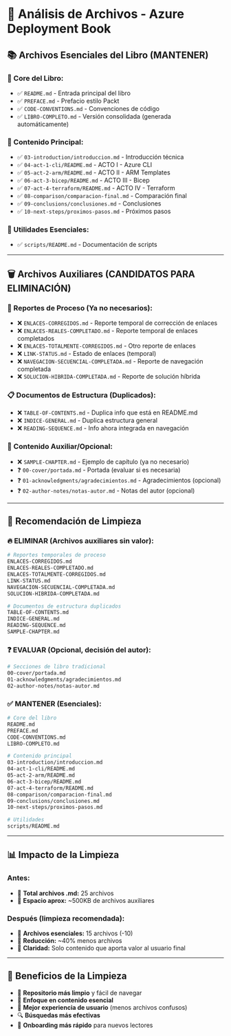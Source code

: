 # 🧹 Análisis de Archivos - Azure Deployment Book

## 📚 **Archivos Esenciales del Libro (MANTENER)**

### **🎯 Core del Libro:**
- ✅ `README.md` - Entrada principal del libro
- ✅ `PREFACE.md` - Prefacio estilo Packt
- ✅ `CODE-CONVENTIONS.md` - Convenciones de código
- ✅ `LIBRO-COMPLETO.md` - Versión consolidada (generada automáticamente)

### **📖 Contenido Principal:**
- ✅ `03-introduction/introduccion.md` - Introducción técnica
- ✅ `04-act-1-cli/README.md` - ACTO I - Azure CLI
- ✅ `05-act-2-arm/README.md` - ACTO II - ARM Templates
- ✅ `06-act-3-bicep/README.md` - ACTO III - Bicep
- ✅ `07-act-4-terraform/README.md` - ACTO IV - Terraform
- ✅ `08-comparison/comparacion-final.md` - Comparación final
- ✅ `09-conclusions/conclusiones.md` - Conclusiones
- ✅ `10-next-steps/proximos-pasos.md` - Próximos pasos

### **🔧 Utilidades Esenciales:**
- ✅ `scripts/README.md` - Documentación de scripts

---

## 🗑️ **Archivos Auxiliares (CANDIDATOS PARA ELIMINACIÓN)**

### **📝 Reportes de Proceso (Ya no necesarios):**
- ❌ `ENLACES-CORREGIDOS.md` - Reporte temporal de corrección de enlaces
- ❌ `ENLACES-REALES-COMPLETADO.md` - Reporte temporal de enlaces completados
- ❌ `ENLACES-TOTALMENTE-CORREGIDOS.md` - Otro reporte de enlaces
- ❌ `LINK-STATUS.md` - Estado de enlaces (temporal)
- ❌ `NAVEGACION-SECUENCIAL-COMPLETADA.md` - Reporte de navegación completada
- ❌ `SOLUCION-HIBRIDA-COMPLETADA.md` - Reporte de solución híbrida

### **📋 Documentos de Estructura (Duplicados):**
- ❌ `TABLE-OF-CONTENTS.md` - Duplica info que está en README.md
- ❌ `INDICE-GENERAL.md` - Duplica estructura general
- ❌ `READING-SEQUENCE.md` - Info ahora integrada en navegación

### **📄 Contenido Auxiliar/Opcional:**
- ❌ `SAMPLE-CHAPTER.md` - Ejemplo de capítulo (ya no necesario)
- ❓ `00-cover/portada.md` - Portada (evaluar si es necesaria)
- ❓ `01-acknowledgments/agradecimientos.md` - Agradecimientos (opcional)
- ❓ `02-author-notes/notas-autor.md` - Notas del autor (opcional)

---

## 🎯 **Recomendación de Limpieza**

### **🔥 ELIMINAR (Archivos auxiliares sin valor):**
```bash
# Reportes temporales de proceso
ENLACES-CORREGIDOS.md
ENLACES-REALES-COMPLETADO.md
ENLACES-TOTALMENTE-CORREGIDOS.md
LINK-STATUS.md
NAVEGACION-SECUENCIAL-COMPLETADA.md
SOLUCION-HIBRIDA-COMPLETADA.md

# Documentos de estructura duplicados
TABLE-OF-CONTENTS.md
INDICE-GENERAL.md
READING-SEQUENCE.md
SAMPLE-CHAPTER.md
```

### **❓ EVALUAR (Opcional, decisión del autor):**
```bash
# Secciones de libro tradicional
00-cover/portada.md
01-acknowledgments/agradecimientos.md
02-author-notes/notas-autor.md
```

### **✅ MANTENER (Esenciales):**
```bash
# Core del libro
README.md
PREFACE.md
CODE-CONVENTIONS.md
LIBRO-COMPLETO.md

# Contenido principal
03-introduction/introduccion.md
04-act-1-cli/README.md
05-act-2-arm/README.md
06-act-3-bicep/README.md
07-act-4-terraform/README.md
08-comparison/comparacion-final.md
09-conclusions/conclusiones.md
10-next-steps/proximos-pasos.md

# Utilidades
scripts/README.md
```

---

## 📊 **Impacto de la Limpieza**

### **Antes:**
- 📄 **Total archivos .md:** 25 archivos
- 💾 **Espacio aprox:** ~500KB de archivos auxiliares

### **Después (limpieza recomendada):**
- 📄 **Archivos esenciales:** 15 archivos (-10)
- 💾 **Reducción:** ~40% menos archivos
- 🎯 **Claridad:** Solo contenido que aporta valor al usuario final

---

## 🚀 **Beneficios de la Limpieza**

- 🧹 **Repositorio más limpio** y fácil de navegar
- 🎯 **Enfoque en contenido esencial** 
- 📱 **Mejor experiencia de usuario** (menos archivos confusos)
- 🔍 **Búsquedas más efectivas** 
- 🚀 **Onboarding más rápido** para nuevos lectores
